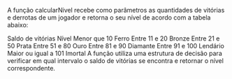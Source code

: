 A função calcularNivel recebe como parâmetros as quantidades de vitórias e derrotas de um jogador e retorna o seu nível de acordo com a tabela abaixo:

Saldo de vitórias	Nível
Menor que 10	Ferro
Entre 11 e 20	Bronze
Entre 21 e 50	Prata
Entre 51 e 80	Ouro
Entre 81 e 90	Diamante
Entre 91 e 100	Lendário
Maior ou igual a 101	Imortal
A função utiliza uma estrutura de decisão para verificar em qual intervalo o saldo de vitórias se encontra e retornar o nível correspondente.
